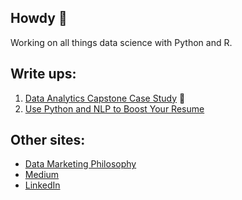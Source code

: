 ## Howdy 🤠
Working on all things data science with Python and R. 

## Write ups:
1. [Data Analytics Capstone Case Study](https://medium.com/data-marketing-philosophy/data-analytics-capstone-case-study-c3944c0c2be) 📝
2. [Use Python and NLP to Boost Your Resume](https://medium.com/data-marketing-philosophy/use-python-and-nlp-to-boost-your-resume-e4691a58bcc9)


## Other sites:
- [Data Marketing Philosophy](https://medium.com/data-marketing-philosophy)
- [Medium](https://haydavid.medium.com/)
- [LinkedIn](https://www.linkedin.com/in/haydavid/)

<!--
**hayitsdavid/hayitsdavid** is a ✨ _special_ ✨ repository because its `README.md` (this file) appears on your GitHub profile.

Here are some ideas to get you started:

- 🔭 I’m currently working on ...
- 🌱 I’m currently learning ...
- 👯 I’m looking to collaborate on ...
- 🤔 I’m looking for help with ...
- 💬 Ask me about ...
- 📫 How to reach me: ...
- 😄 Pronouns: ...
- ⚡ Fun fact: ...
-->

